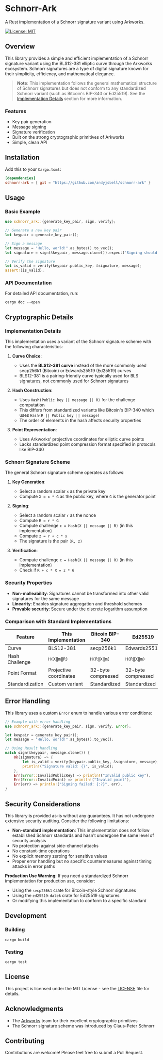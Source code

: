 # Schnorr-Ark

A Rust implementation of a Schnorr signature variant using [Arkworks](https://arkworks.rs/).

[![License: MIT](https://img.shields.io/badge/License-MIT-yellow.svg)](https://opensource.org/licenses/MIT)

## Overview

This library provides a simple and efficient implementation of a Schnorr signature variant using the BLS12-381 elliptic curve through the Arkworks ecosystem. Schnorr signatures are a type of digital signature known for their simplicity, efficiency, and mathematical elegance.

> **Note:** This implementation follows the general mathematical structure of Schnorr signatures but does not conform to any standardized Schnorr variant (such as Bitcoin's BIP-340 or Ed25519). See the [Implementation Details](#implementation-details) section for more information.

### Features

- Key pair generation
- Message signing
- Signature verification
- Built on the strong cryptographic primitives of Arkworks
- Simple, clean API

## Installation

Add this to your `Cargo.toml`:

```toml
[dependencies]
schnorr-ark = { git = "https://github.com/andyjsbell/schnorr-ark" }
```

## Usage

### Basic Example

```rust
use schnorr_ark::{generate_key_pair, sign, verify};

// Generate a new key pair
let keypair = generate_key_pair();

// Sign a message
let message = "Hello, world!".as_bytes().to_vec();
let signature = sign(&keypair, message.clone()).expect("Signing should succeed");

// Verify the signature
let is_valid = verify(keypair.public_key, &signature, message);
assert!(is_valid);
```

### API Documentation

For detailed API documentation, run:

```
cargo doc --open
```

## Cryptographic Details

### Implementation Details

This implementation uses a variant of the Schnorr signature scheme with the following characteristics:

1. **Curve Choice**:
   - Uses the **BLS12-381 curve** instead of the more commonly used secp256k1 (Bitcoin) or Edwards25519 (Ed25519) curves
   - BLS12-381 is a pairing-friendly curve typically used for BLS signatures, not commonly used for Schnorr signatures

2. **Hash Construction**:
   - Uses `Hash(Public key || message || R)` for the challenge computation
   - This differs from standardized variants like Bitcoin's BIP-340 which uses `Hash(R || Public key || message)`
   - The order of elements in the hash affects security properties

3. **Point Representation**:
   - Uses Arkworks' projective coordinates for elliptic curve points
   - Lacks standardized point compression format specified in protocols like BIP-340

### Schnorr Signature Scheme

The general Schnorr signature scheme operates as follows:

1. **Key Generation**:
   - Select a random scalar `x` as the private key
   - Compute `X = x * G` as the public key, where `G` is the generator point

2. **Signing**:
   - Select a random scalar `r` as the nonce
   - Compute `R = r * G`
   - Compute challenge `c = Hash(X || message || R)` (in this implementation)
   - Compute `z = r + c * x`
   - The signature is the pair `(R, z)`

3. **Verification**:
   - Compute challenge `c = Hash(X || message || R)` (in this implementation) 
   - Check if `R + c * X = z * G`

### Security Properties

- **Non-malleability**: Signatures cannot be transformed into other valid signatures for the same message
- **Linearity**: Enables signature aggregation and threshold schemes
- **Provable security**: Secure under the discrete logarithm assumption

### Comparison with Standard Implementations

| Feature | This Implementation | Bitcoin BIP-340 | Ed25519 |
|---------|---------------------|----------------|---------|
| Curve   | BLS12-381           | secp256k1      | Edwards25519 |
| Hash Challenge | `H(X‖m‖R)`   | `H(R‖X‖m)`     | `H(R‖X‖m)` |
| Point Format | Projective coordinates | 32-byte compressed | 32-byte compressed |
| Standardization | Custom variant | Standardized | Standardized |

## Error Handling

This library uses a custom `Error` enum to handle various error conditions:

```rust
// Example with error handling
use schnorr_ark::{generate_key_pair, sign, verify, Error};

let keypair = generate_key_pair();
let message = "Hello, world!".as_bytes().to_vec();

// Using Result handling
match sign(&keypair, message.clone()) {
    Ok(signature) => {
        let is_valid = verify(keypair.public_key, &signature, message);
        println!("Signature valid: {}", is_valid);
    },
    Err(Error::InvalidPublicKey) => println!("Invalid public key"),
    Err(Error::InvalidPoint) => println!("Invalid point"),
    Err(err) => println!("Signing failed: {:?}", err),
}
```

## Security Considerations

This library is provided as-is without any guarantees. It has not undergone extensive security auditing. Consider the following limitations:

- **Non-standard implementation**: This implementation does not follow established Schnorr standards and hasn't undergone the same level of security analysis
- No protection against side-channel attacks
- No constant-time operations
- No explicit memory zeroing for sensitive values
- Proper error handling but no specific countermeasures against timing attacks in error paths

**Production Use Warning**: If you need a standardized Schnorr implementation for production use, consider:
- Using the `secp256k1` crate for Bitcoin-style Schnorr signatures
- Using the `ed25519-dalek` crate for Ed25519 signatures
- Or modifying this implementation to conform to a specific standard

## Development

### Building

```
cargo build
```

### Testing

```
cargo test
```

## License

This project is licensed under the MIT License - see the [LICENSE](LICENSE) file for details.

## Acknowledgments

- The [Arkworks](https://arkworks.rs/) team for their excellent cryptographic primitives
- The Schnorr signature scheme was introduced by Claus-Peter Schnorr

## Contributing

Contributions are welcome! Please feel free to submit a Pull Request.
